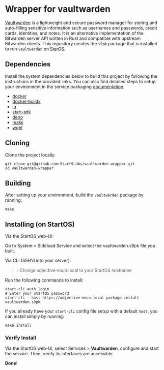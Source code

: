 # Wrapper for vaultwarden

[Vaultwarden](https://github.com/dani-garcia/vaultwarden) is a lightweight and secure password manager for storing and auto-filling sensitive information such as usernames and passwords, credit cards, identities, and notes. It is an alternative implementation of the Bitwarden server API written in Rust and compatible with upstream Bitwarden clients. This repository creates the `s9pk` package that is installed to run `vaultwarden` on [StarOS](https://github.com/Start9Labs/start-os/).

## Dependencies

Install the system dependencies below to build this project by following the instructions in the provided links. You can also find detailed steps to setup your environment in the service packaging [documentation](https://github.com/Start9Labs/service-pipeline#development-environment).

- [docker](https://docs.docker.com/get-docker)
- [docker-buildx](https://docs.docker.com/buildx/working-with-buildx/)
- [jq](https://stedolan.github.io/jq/)
- [start-sdk](https://github.com/Start9Labs/start-os/blob/master/backend/install-sdk.sh)
- [deno](https://deno.land/#installation)
- [make](https://www.gnu.org/software/make/)
- [wget](https://command-not-found.com/wget)

## Cloning

Clone the project locally:

```
git clone git@github.com:Start9Labs/vaultwarden-wrapper.git
cd vaultwarden-wrapper
```

## Building

After setting up your environment, build the `vaultwarden` package by running:

```
make
```

## Installing (on StartOS)

Via the StartOS web-UI:

Go to System > Sideload Service and select the vaultwarden.s9pk file you built.

Via CLI (SSH'd into your server):

> :information_source: Change adjective-noun.local to your StartOS hostname

Run the following commands to install:

```
start-cli auth login
# Enter your StartOS password
start-cli --host https://adjective-noun.local package install vaultwarden.s9pk
```

If you already have your `start-cli` config file setup with a default `host`,
you can install simply by running:

```
make install
```

### Verify Install

Via the StartOS web-UI, select Services > **Vaultwarden**, configure and start the service. Then, verify its interfaces are accessible.

**Done!**
